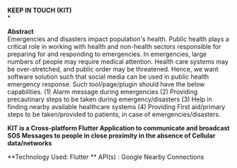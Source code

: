 **KEEP IN TOUCH (KIT)**<br>
*<br>

**Abstract**<br>
Emergencies and disasters impact population's health. Public health plays a critical role in working with health and non-health sectors responsible for preparing for and responding to emergencies. In emergencies, large numbers of people may require medical attention. Health care systems may be over-stretched, and public order may be threatened. Hence, we want software solution such that social media can be used in public health emergency response. Such tool/page/plugin should have the below capabilities. (1) Alarm message during emergencies (2) Providing precautinary steps to be taken during emergency/disasters (3) Help in finding nearby available healthcare systems (4) Providing First aid/primary steps to be taken/provided to patients, in case of emergencies/disasters.<br>

**KIT is a Cross-platform Flutter Application to communicate and broadcast SOS Messages to people in close proximity in the absence of Cellular data/networks**<br>

**Technology Used: Flutter
** API(s) : Google Nearby Connections





